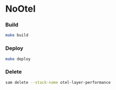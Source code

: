 # NoOtel

### Build
```bash
make build
```

### Deploy
```bash
make deploy
```

### Delete

```bash
sam delete --stack-name otel-layer-performance
```

